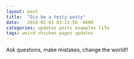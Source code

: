 ```yaml
---
layout: post
title:  "Dis be a testy posty"
date:   2018-02-01 03:11:50 -0600
categories: updates posts examples life
tags: weird chicken pages updates
---
```



Ask questions, make mistakes, change the world!!

